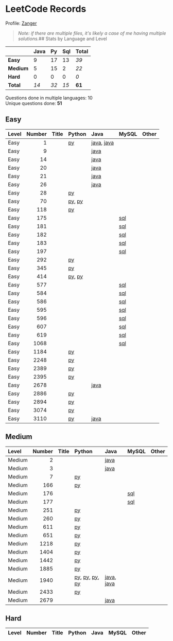 # LeetCode Records

Profile: [Zanger](https://leetcode.com/u/Zanger/)

> *Note: if there are multiple files, it's likely a case of me having multiple solutions.*## Stats by Language and Level

|            | **Java**   | **Py**   | **Sql**   | **Total**   |
|:-----------|:-----------|:---------|:----------|:------------|
| **Easy**   | 9          | 17       | 13        | *39*        |
| **Medium** | 5          | 15       | 2         | *22*        |
| **Hard**   | 0          | 0        | 0         | *0*         |
| **Total**  | *14*       | *32*     | *15*      | **61**      |

Questions done in multiple languages:	10
<br>
Unique questions done:		**51**


## Easy
| Level   |   Number | Title   | Python                                                                            | Java                                                                             | MySQL                             | Other   |
|:--------|---------:|:--------|:----------------------------------------------------------------------------------|:---------------------------------------------------------------------------------|:----------------------------------|:--------|
| Easy    |        1 |         | [py](<my-submissions/e1.py>)                                                      | [java](<my-submissions/e1 - brute force.java>), [java](<my-submissions/e1.java>) |                                   |         |
| Easy    |        9 |         |                                                                                   | [java](<my-submissions/e9.java>)                                                 |                                   |         |
| Easy    |       14 |         |                                                                                   | [java](<my-submissions/e14.java>)                                                |                                   |         |
| Easy    |       20 |         |                                                                                   | [java](<my-submissions/e20.java>)                                                |                                   |         |
| Easy    |       21 |         |                                                                                   | [java](<my-submissions/e21.java>)                                                |                                   |         |
| Easy    |       26 |         |                                                                                   | [java](<my-submissions/e26.java>)                                                |                                   |         |
| Easy    |       28 |         | [py](<my-submissions/e28.py>)                                                     |                                                                                  |                                   |         |
| Easy    |       70 |         | [py](<my-submissions/e70 - bottomup.py>), [py](<my-submissions/e70 - topdown.py>) |                                                                                  |                                   |         |
| Easy    |      118 |         | [py](<my-submissions/e118.py>)                                                    |                                                                                  |                                   |         |
| Easy    |      175 |         |                                                                                   |                                                                                  | [sql](<my-submissions/e175.sql>)  |         |
| Easy    |      181 |         |                                                                                   |                                                                                  | [sql](<my-submissions/e181.sql>)  |         |
| Easy    |      182 |         |                                                                                   |                                                                                  | [sql](<my-submissions/e182.sql>)  |         |
| Easy    |      183 |         |                                                                                   |                                                                                  | [sql](<my-submissions/e183.sql>)  |         |
| Easy    |      197 |         |                                                                                   |                                                                                  | [sql](<my-submissions/e197.sql>)  |         |
| Easy    |      292 |         | [py](<my-submissions/e292.py>)                                                    |                                                                                  |                                   |         |
| Easy    |      345 |         | [py](<my-submissions/e345.py>)                                                    |                                                                                  |                                   |         |
| Easy    |      414 |         | [py](<my-submissions/e414 - sorting.py>), [py](<my-submissions/e414.py>)          |                                                                                  |                                   |         |
| Easy    |      577 |         |                                                                                   |                                                                                  | [sql](<my-submissions/e577.sql>)  |         |
| Easy    |      584 |         |                                                                                   |                                                                                  | [sql](<my-submissions/e584.sql>)  |         |
| Easy    |      586 |         |                                                                                   |                                                                                  | [sql](<my-submissions/e586.sql>)  |         |
| Easy    |      595 |         |                                                                                   |                                                                                  | [sql](<my-submissions/e595.sql>)  |         |
| Easy    |      596 |         |                                                                                   |                                                                                  | [sql](<my-submissions/e596.sql>)  |         |
| Easy    |      607 |         |                                                                                   |                                                                                  | [sql](<my-submissions/e607.sql>)  |         |
| Easy    |      619 |         |                                                                                   |                                                                                  | [sql](<my-submissions/e619.sql>)  |         |
| Easy    |     1068 |         |                                                                                   |                                                                                  | [sql](<my-submissions/e1068.sql>) |         |
| Easy    |     1184 |         | [py](<my-submissions/e1184.py>)                                                   |                                                                                  |                                   |         |
| Easy    |     2248 |         | [py](<my-submissions/e2248.py>)                                                   |                                                                                  |                                   |         |
| Easy    |     2389 |         | [py](<my-submissions/e2389.py>)                                                   |                                                                                  |                                   |         |
| Easy    |     2395 |         | [py](<my-submissions/e2395.py>)                                                   |                                                                                  |                                   |         |
| Easy    |     2678 |         |                                                                                   | [java](<my-submissions/e2678.java>)                                              |                                   |         |
| Easy    |     2886 |         | [py](<my-submissions/e2886.py>)                                                   |                                                                                  |                                   |         |
| Easy    |     2894 |         | [py](<my-submissions/e2894.py>)                                                   |                                                                                  |                                   |         |
| Easy    |     3074 |         | [py](<my-submissions/e3074.py>)                                                   |                                                                                  |                                   |         |
| Easy    |     3110 |         | [py](<my-submissions/e3110.py>)                                                   | [java](<my-submissions/e3110.java>)                                              |                                   |         |

## Medium
| Level   |   Number | Title   | Python                                                                                                                                                                                                   | Java                                                                                       | MySQL                            | Other   |
|:--------|---------:|:--------|:---------------------------------------------------------------------------------------------------------------------------------------------------------------------------------------------------------|:-------------------------------------------------------------------------------------------|:---------------------------------|:--------|
| Medium  |        2 |         |                                                                                                                                                                                                          | [java](<my-submissions/m2.java>)                                                           |                                  |         |
| Medium  |        3 |         |                                                                                                                                                                                                          | [java](<my-submissions/m3.java>)                                                           |                                  |         |
| Medium  |        7 |         | [py](<my-submissions/m7.py>)                                                                                                                                                                             |                                                                                            |                                  |         |
| Medium  |      166 |         | [py](<my-submissions/m166.py>)                                                                                                                                                                           |                                                                                            |                                  |         |
| Medium  |      176 |         |                                                                                                                                                                                                          |                                                                                            | [sql](<my-submissions/m176.sql>) |         |
| Medium  |      177 |         |                                                                                                                                                                                                          |                                                                                            | [sql](<my-submissions/m177.sql>) |         |
| Medium  |      251 |         | [py](<my-submissions/m251.py>)                                                                                                                                                                           |                                                                                            |                                  |         |
| Medium  |      260 |         | [py](<my-submissions/m260.py>)                                                                                                                                                                           |                                                                                            |                                  |         |
| Medium  |      611 |         | [py](<my-submissions/m611.py>)                                                                                                                                                                           |                                                                                            |                                  |         |
| Medium  |      651 |         | [py](<my-submissions/m651.py>)                                                                                                                                                                           |                                                                                            |                                  |         |
| Medium  |     1218 |         | [py](<my-submissions/m1218.py>)                                                                                                                                                                          |                                                                                            |                                  |         |
| Medium  |     1404 |         | [py](<my-submissions/m1404.py>)                                                                                                                                                                          |                                                                                            |                                  |         |
| Medium  |     1442 |         | [py](<my-submissions/m1442.py>)                                                                                                                                                                          |                                                                                            |                                  |         |
| Medium  |     1885 |         | [py](<my-submissions/m1885.py>)                                                                                                                                                                          |                                                                                            |                                  |         |
| Medium  |     1940 |         | [py](<my-submissions/m1940 Iterative Removed TryExcept.py>), [py](<my-submissions/m1940 Iterative TryExcept.py>), [py](<my-submissions/m1940 counter.py>), [py](<my-submissions/m1940 subset method.py>) | [java](<my-submissions/m1940 Iterative.java>), [java](<my-submissions/m1940 counter.java>) |                                  |         |
| Medium  |     2433 |         | [py](<my-submissions/m2433.py>)                                                                                                                                                                          |                                                                                            |                                  |         |
| Medium  |     2679 |         |                                                                                                                                                                                                          | [java](<my-submissions/m2679.java>)                                                        |                                  |         |

## Hard
| Level   | Number   | Title   | Python   | Java   | MySQL   | Other   |
|---------|----------|---------|----------|--------|---------|---------|